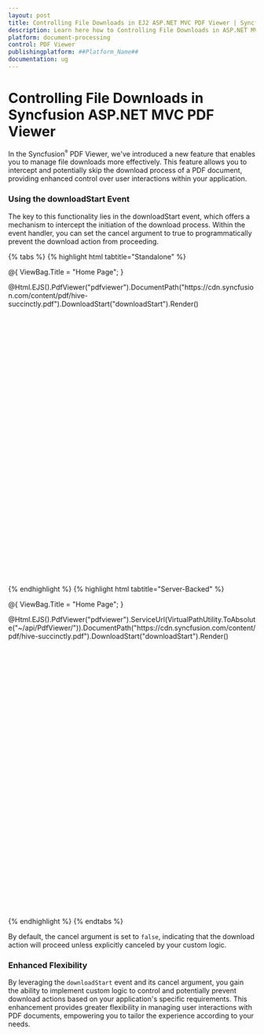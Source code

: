 ```yaml
---
layout: post
title: Controlling File Downloads in EJ2 ASP.NET MVC PDF Viewer | Syncfusion
description: Learn here how to Controlling File Downloads in ASP.NET MVC PDF Viewer component of Syncfusion Essential JS 2 and more.
platform: document-processing
control: PDF Viewer
publishingplatform: ##Platform_Name##
documentation: ug
---
```


# Controlling File Downloads in Syncfusion ASP.NET MVC PDF Viewer

In the Syncfusion<sup style="font-size:70%">&reg;</sup> PDF Viewer, we've introduced a new feature that enables you to manage file downloads more effectively. This feature allows you to intercept and potentially skip the download process of a PDF document, providing enhanced control over user interactions within your application.

### Using the downloadStart Event

The key to this functionality lies in the downloadStart event, which offers a mechanism to intercept the initiation of the download process. Within the event handler, you can set the cancel argument to true to programmatically prevent the download action from proceeding.

{% tabs %}
{% highlight html tabtitle="Standalone" %}

@{
    ViewBag.Title = "Home Page";
}

<div style="width:100%;height:600px">
    @Html.EJS().PdfViewer("pdfviewer").DocumentPath("https://cdn.syncfusion.com/content/pdf/hive-succinctly.pdf").DownloadStart("downloadStart").Render()
</div>

<script>
function downloadStart(args) {
    // Your custom logic here
    args.cancel = true; // Prevent download action
};
</script>

{% endhighlight %}
{% highlight html tabtitle="Server-Backed" %}

@{
    ViewBag.Title = "Home Page";
}

<div style="width:100%;height:600px">
    @Html.EJS().PdfViewer("pdfviewer").ServiceUrl(VirtualPathUtility.ToAbsolute("~/api/PdfViewer/")).DocumentPath("https://cdn.syncfusion.com/content/pdf/hive-succinctly.pdf").DownloadStart("downloadStart").Render()
</div>

<script>
function downloadStart(args) {
    // Your custom logic here
    args.cancel = true; // Prevent download action
};
</script>

{% endhighlight %}
{% endtabs %}


By default, the cancel argument is set to `false`, indicating that the download action will proceed unless explicitly canceled by your custom logic.

### Enhanced Flexibility

By leveraging the `downloadStart` event and its cancel argument, you gain the ability to implement custom logic to control and potentially prevent download actions based on your application's specific requirements. This enhancement provides greater flexibility in managing user interactions with PDF documents, empowering you to tailor the experience according to your needs.